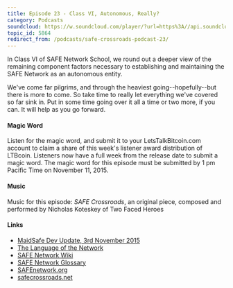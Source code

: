```yaml
---
title: Episode 23 - Class VI, Autonomous, Really?
category: Podcasts
soundcloud: https://w.soundcloud.com/player/?url=https%3A//api.soundcloud.com/tracks/231485041
topic_id: 5864
redirect_from: /podcasts/safe-crossroads-podcast-23/
---
```


In Class VI of SAFE Network School, we round out a deeper view of the remaining component factors necessary to establishing and maintaining the SAFE Network as an autonomous entity.

We've come far pilgrims, and through the heaviest going--hopefully--but there is more to come. So take time to really let everything we've covered so far sink in. Put in some time going over it all a time or two more, if you can. It will help as you go forward.

#### Magic Word

Listen for the magic word, and submit it to your LetsTalkBitcoin.com account to claim a share of this week's listener award distribution of LTBcoin. Listeners now have a full week from the release date to submit a magic word. The magic word for this episode must be submitted by 1 pm Pacific Time on November 11, 2015.

#### Music

Music for this episode: _SAFE Crossroads_, an original piece, composed and performed by Nicholas Koteskey of Two Faced Heroes

#### Links

- [MaidSafe Dev Update, 3rd November 2015](https://safenetforum.org/t/maidsafe-dev-update-3rd-november-2015/5850/14)
- [The Language of the Network](https://metaquestions.me/2015/02/05/the-language-of-the-network/)
- [SAFE Network Wiki](https://safenetwork.wiki)
- [SAFE Network Glossary](https://safenetwork.wiki/en/Glossary)
- [SAFEnetwork.org](https://safenetwork.org)
- [safecrossroads.net](http://safecrossroads.net)
